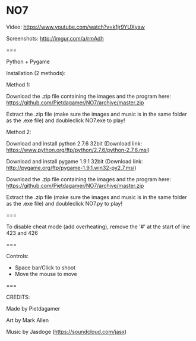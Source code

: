 NO7
===

Video: https://www.youtube.com/watch?v=k1jr9YUXyaw

Screenshots: http://imgur.com/a/rmAdh

===

Python + Pygame

Installation (2 methods):

Method 1:

Download the .zip file containing the images and the program here: https://github.com/Pietdagamer/NO7/archive/master.zip

Extract the .zip file (make sure the images and music is in the same folder as the .exe file) and doubleclick NO7.exe to play!

Method 2:

Download and install python 2.7.6 32bit (Download link: https://www.python.org/ftp/python/2.7.6/python-2.7.6.msi)

Download and install pygame 1.9.1 32bit (Download link: http://pygame.org/ftp/pygame-1.9.1.win32-py2.7.msi)

Download the .zip file containing the images and the program here: https://github.com/Pietdagamer/NO7/archive/master.zip

Extract the .zip file (make sure the images and music is in the same folder as the .exe file) and doubleclick NO7.py to play!

===

To disable cheat mode (add overheating), remove the '#' at the start of line 423 and 426

===

Controls:
- Space bar/Click to shoot
- Move the mouse to move

===

CREDITS:

Made by Pietdagamer

Art by Mark Allen

Music by Jasdoge (https://soundcloud.com/jasx)

